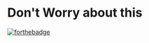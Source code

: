 # Don't Worry about this
[![forthebadge](https://forthebadge.com/images/badges/made-with-crayons.svg)](https://forthebadge.com)
